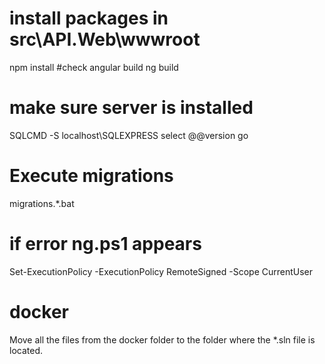 # install packages in src\API.Web\wwwroot
npm install
#check angular build
ng build
# make sure server is installed
SQLCMD -S localhost\SQLEXPRESS
select @@version
go
# Execute migrations
migrations.*.bat
# if error ng.ps1 appears 
Set-ExecutionPolicy -ExecutionPolicy RemoteSigned -Scope CurrentUser

# docker
Move all the files from the docker folder to the folder where the *.sln file is located.